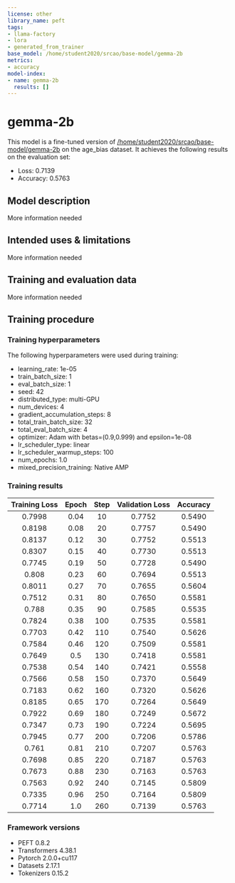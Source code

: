 ```yaml
---
license: other
library_name: peft
tags:
- llama-factory
- lora
- generated_from_trainer
base_model: /home/student2020/srcao/base-model/gemma-2b
metrics:
- accuracy
model-index:
- name: gemma-2b
  results: []
---
```


<!-- This model card has been generated automatically according to the information the Trainer had access to. You
should probably proofread and complete it, then remove this comment. -->

# gemma-2b

This model is a fine-tuned version of [/home/student2020/srcao/base-model/gemma-2b](https://huggingface.co//home/student2020/srcao/base-model/gemma-2b) on the age_bias dataset.
It achieves the following results on the evaluation set:
- Loss: 0.7139
- Accuracy: 0.5763

## Model description

More information needed

## Intended uses & limitations

More information needed

## Training and evaluation data

More information needed

## Training procedure

### Training hyperparameters

The following hyperparameters were used during training:
- learning_rate: 1e-05
- train_batch_size: 1
- eval_batch_size: 1
- seed: 42
- distributed_type: multi-GPU
- num_devices: 4
- gradient_accumulation_steps: 8
- total_train_batch_size: 32
- total_eval_batch_size: 4
- optimizer: Adam with betas=(0.9,0.999) and epsilon=1e-08
- lr_scheduler_type: linear
- lr_scheduler_warmup_steps: 100
- num_epochs: 1.0
- mixed_precision_training: Native AMP

### Training results

| Training Loss | Epoch | Step | Validation Loss | Accuracy |
|:-------------:|:-----:|:----:|:---------------:|:--------:|
| 0.7998        | 0.04  | 10   | 0.7752          | 0.5490   |
| 0.8198        | 0.08  | 20   | 0.7757          | 0.5490   |
| 0.8137        | 0.12  | 30   | 0.7752          | 0.5513   |
| 0.8307        | 0.15  | 40   | 0.7730          | 0.5513   |
| 0.7745        | 0.19  | 50   | 0.7728          | 0.5490   |
| 0.808         | 0.23  | 60   | 0.7694          | 0.5513   |
| 0.8011        | 0.27  | 70   | 0.7655          | 0.5604   |
| 0.7512        | 0.31  | 80   | 0.7650          | 0.5581   |
| 0.788         | 0.35  | 90   | 0.7585          | 0.5535   |
| 0.7824        | 0.38  | 100  | 0.7535          | 0.5581   |
| 0.7703        | 0.42  | 110  | 0.7540          | 0.5626   |
| 0.7584        | 0.46  | 120  | 0.7509          | 0.5581   |
| 0.7649        | 0.5   | 130  | 0.7418          | 0.5581   |
| 0.7538        | 0.54  | 140  | 0.7421          | 0.5558   |
| 0.7566        | 0.58  | 150  | 0.7370          | 0.5649   |
| 0.7183        | 0.62  | 160  | 0.7320          | 0.5626   |
| 0.8185        | 0.65  | 170  | 0.7264          | 0.5649   |
| 0.7922        | 0.69  | 180  | 0.7249          | 0.5672   |
| 0.7347        | 0.73  | 190  | 0.7224          | 0.5695   |
| 0.7945        | 0.77  | 200  | 0.7206          | 0.5786   |
| 0.761         | 0.81  | 210  | 0.7207          | 0.5763   |
| 0.7698        | 0.85  | 220  | 0.7187          | 0.5763   |
| 0.7673        | 0.88  | 230  | 0.7163          | 0.5763   |
| 0.7563        | 0.92  | 240  | 0.7145          | 0.5809   |
| 0.7335        | 0.96  | 250  | 0.7164          | 0.5809   |
| 0.7714        | 1.0   | 260  | 0.7139          | 0.5763   |


### Framework versions

- PEFT 0.8.2
- Transformers 4.38.1
- Pytorch 2.0.0+cu117
- Datasets 2.17.1
- Tokenizers 0.15.2